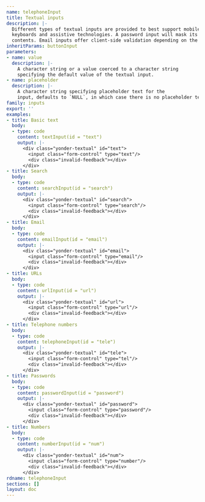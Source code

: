 ```yaml
---
name: telephoneInput
title: Textual inputs
description: |-
  Different types of textual inputs are provided to best support mobile
  keyboards and assistive technologies. A password input will mask its
  contents. Email inputs offer client-side validation depending on the browser.
inheritParams: buttonInput
parameters:
- name: value
  description: |-
    A character string or a value coerced to a character string
    specifying the default value of the textual input.
- name: placeholder
  description: |-
    A character string specifying placeholder text for the
    input, defaults to `NULL`, in which case there is no placeholder text.
family: inputs
export: ''
examples:
- title: Basic text
  body:
  - type: code
    content: textInput(id = "text")
    output: |-
      <div class="yonder-textual" id="text">
        <input class="form-control" type="text"/>
        <div class="invalid-feedback"></div>
      </div>
- title: Search
  body:
  - type: code
    content: searchInput(id = "search")
    output: |-
      <div class="yonder-textual" id="search">
        <input class="form-control" type="search"/>
        <div class="invalid-feedback"></div>
      </div>
- title: Email
  body:
  - type: code
    content: emailInput(id = "email")
    output: |-
      <div class="yonder-textual" id="email">
        <input class="form-control" type="email"/>
        <div class="invalid-feedback"></div>
      </div>
- title: URLs
  body:
  - type: code
    content: urlInput(id = "url")
    output: |-
      <div class="yonder-textual" id="url">
        <input class="form-control" type="url"/>
        <div class="invalid-feedback"></div>
      </div>
- title: Telephone numbers
  body:
  - type: code
    content: telephoneInput(id = "tele")
    output: |-
      <div class="yonder-textual" id="tele">
        <input class="form-control" type="tel"/>
        <div class="invalid-feedback"></div>
      </div>
- title: Passwords
  body:
  - type: code
    content: passwordInput(id = "password")
    output: |-
      <div class="yonder-textual" id="password">
        <input class="form-control" type="password"/>
        <div class="invalid-feedback"></div>
      </div>
- title: Numbers
  body:
  - type: code
    content: numberInput(id = "num")
    output: |-
      <div class="yonder-textual" id="num">
        <input class="form-control" type="number"/>
        <div class="invalid-feedback"></div>
      </div>
rdname: telephoneInput
sections: []
layout: doc
---
```

